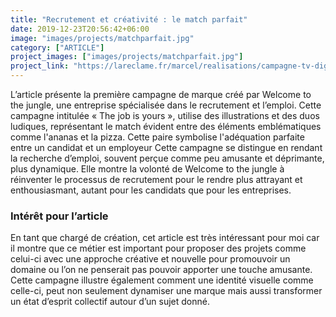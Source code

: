 ```yaml
---
title: "Recrutement et créativité : le match parfait"
date: 2019-12-23T20:56:42+06:00
image: "images/projects/matchparfait.jpg"
category: ["ARTICLE"]
project_images: ["images/projects/matchparfait.jpg"]
project_link: "https://lareclame.fr/marcel/realisations/campagne-tv-digitale-et-daffichage-welcome-to-the-jungle-devoile-sa-premiere-campagne-de-marque"
---
```


L’article présente la première campagne de marque créé par Welcome to the jungle, une entreprise spécialisée dans le recrutement et l’emploi. Cette campagne intitulée « The job is yours », utilise des illustrations et des duos ludiques, représentant le match évident entre des éléments emblématiques comme l'ananas et la pizza. Cette paire symbolise l'adéquation parfaite entre un candidat et un employeur
Cette campagne se distingue en rendant la recherche d’emploi, souvent perçue comme peu amusante et déprimante, plus dynamique. Elle  montre la volonté de Welcome to the jungle à réinventer le processus de recrutement pour le rendre plus attrayant et enthousiasmant, autant pour les candidats que pour les entreprises.

### Intérêt pour l’article

En tant que chargé de création, cet article est très intéressant pour moi car il montre que ce métier est important pour proposer des projets comme celui-ci avec une approche créative et nouvelle pour promouvoir un domaine ou l’on ne penserait pas pouvoir apporter une touche amusante. 
Cette campagne illustre également comment une identité visuelle comme celle-ci, peut non seulement dynamiser une marque mais aussi transformer un état d’esprit collectif autour d’un sujet donné. 
